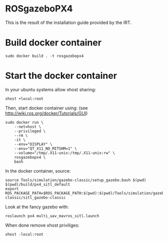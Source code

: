 # ROSgazeboPX4
This is the result of the installation guide provided by the IRT.

# Build docker container
```
sudo docker build . -t rosgazebopx4
```

# Start the docker container

In your ubuntu systems allow xhost sharing:

```
xhost +local:root
```

Then, start docker container using: (see http://wiki.ros.org/docker/Tutorials/GUI)
```
sudo docker run \
    --net=host \
    --privileged \
    --rm \
    -it \
    --env="DISPLAY" \
    --env="QT_X11_NO_MITSHM=1" \
    --volume="/tmp/.X11-unix:/tmp/.X11-unix:rw" \
    rosgazebopx4 \
    bash
```
In the docker container, source: 

```
source Tools/simulation/gazebo-classic/setup_gazebo.bash $(pwd) $(pwd)/build/px4_sitl_default
export ROS_PACKAGE_PATH=$ROS_PACKAGE_PATH:$(pwd):$(pwd)/Tools/simulation/gazebo-classic/sitl_gazebo-classic
```

Look at the fancy gazebo with:
```
roslaunch px4 multi_uav_mavros_sitl.launch
```

When done remove xhost priviliges: 
```
xhost -local:root
```